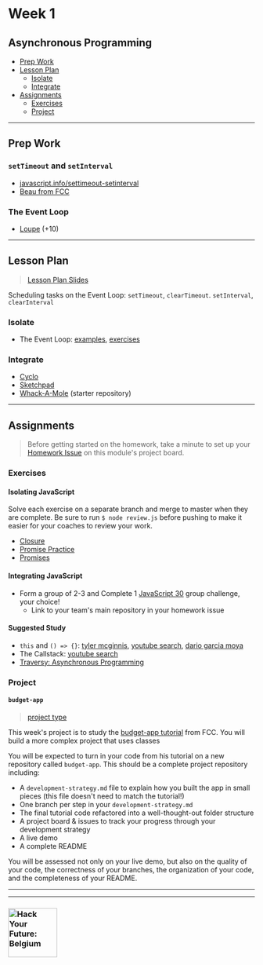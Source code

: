 # Week 1

## Asynchronous Programming

* [Prep Work](#prep-work)
* [Lesson Plan](#lesson-plan)
  * [Isolate](#isolate)
  * [Integrate](#integrate)
* [Assignments](#assignments)
  * [Exercises](#exercises)
  * [Project](#project)

---

## Prep Work

### `setTimeout` and `setInterval`

* [javascript.info/settimeout-setinterval](https://javascript.info/settimeout-setinterval)
* [Beau from FCC](https://www.youtube.com/watch?v=kOcFZV3c75I)

### The Event Loop

* [Loupe](http://latentflip.com/loupe/) (+10)

---

## Lesson Plan

> [Lesson Plan Slides](https://hackyourfuture.be/asynchronous-programming/week-1)

Scheduling tasks on the Event Loop: `setTimeout`, `clearTimeout`.  `setInterval`, `clearInterval`

### Isolate

* The Event Loop: [examples](../isolate/event-loop-examples), [exercises](../isolate/event-loop-exercises)

### Integrate

* [Cyclo](../integrate/cyclo)
* [Sketchpad](../integrate/sketchpad)
* [Whack-A-Mole](https://github.com/hackyourfuturebelgium/whack-a-mole) (starter repository)

---

## Assignments

> Before getting started on the homework, take a minute to set up your [Homework Issue](https://github.com/HackYourFutureBelgium/homework-submission#homework-issues) on this module's project board.

### Exercises

#### Isolating JavaScript

Solve each exercise on a separate branch and merge to master when they are complete.  Be sure to run `$ node review.js` before pushing to make it easier for your coaches to review your work.

* [Closure](https://github.com/hackyourfuturebelgium/closure)
* [Promise Practice](https://github.com/oliverjam/promise-practice)
* [Promises](https://github.com/hackyourfuturebelgium/promises)

#### Integrating JavaScript

* Form a group of 2-3 and Complete 1 [JavaScript 30](https://github.com/hackyourfuturebelgium/javascript-30) group challenge, your choice!
  * Link to your team's main repository in your homework issue

#### Suggested Study

* `this` and `() => {}`: [tyler mcginnis](https://tylermcginnis.com/arrow-functions/), [youtube search](https://www.youtube.com/results?search_query=arrow+function+binding+this), [dario garcia moya](https://www.codementor.io/@dariogarciamoya/understanding-this-in-javascript-with-arrow-functions-gcpjwfyuc)
* The Callstack: [youtube search](https://www.youtube.com/results?search_query=javascript+callstack)
* [Traversy: Asynchronous Programming](https://www.youtube.com/watch?v=PoRJizFvM7s)

### Project

#### `budget-app`

> [project type](https://github.com/HackYourFutureBelgium/homework-submission/#projects)

This week's project is to study the [budget-app tutorial](https://www.youtube.com/watch?v=m_HJ3juuFvo) from FCC.  You will build a more complex project that uses classes

You will be expected to turn in your code from his tutorial on a new repository called `budget-app`.  This should be a complete project repository including:

* A `development-strategy.md` file to explain how you built the app in small pieces (this file doesn't need to match the tutorial!)
* One branch per step in your `development-strategy.md`
* The final tutorial code refactored into a well-thought-out folder structure
* A project board & issues to track your progress through your development strategy
* A live demo
* A complete README

You will be assessed not only on your live demo, but also on the quality of your code, the correctness of your branches, the organization of your code, and the completeness of your README.

---
---

### <a href="https://hackyourfuture.be" target="_blank"><img src="https://user-images.githubusercontent.com/18554853/63941625-4c7c3d00-ca6c-11e9-9a76-8d5e3632fe70.jpg" width="100" height="100" alt="Hack Your Future: Belgium"></a>
